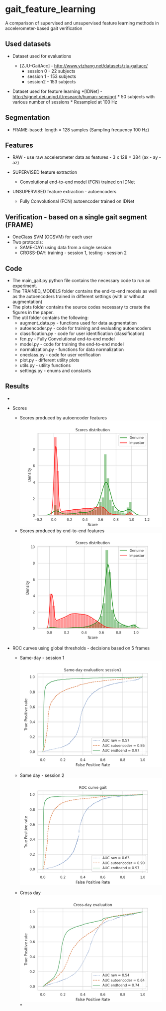 # gait_feature_learning
A comparison of supervised and unsupervised feature learning methods in accelerometer-based gait verification


## Used datasets
* Dataset used for evaluations
   * [ZJU-GaitAcc] - http://www.ytzhang.net/datasets/zju-gaitacc/
      * session 0 - 22 subjects
      * session 1 - 153 subjects
      * session2 - 153 subjects
   
* Dataset used for feature learning
   *[IDNet] - http://signet.dei.unipd.it/research/human-sensing/
      * 50 subjects with various number of sessions
      * Resampled at 100 Hz


## Segmentation

* FRAME-based: length = 128 samples (Sampling frequency 100 Hz)



## Features
   * RAW - use raw accelerometer data as features - 3 x 128 = 384 (ax - ay - az) 
   * SUPERVISED feature extraction
      * Convolutional end-to-end model (FCN) trained on IDNet
	
   * UNSUPERVISED feature extraction - autoencoders
      * Fully Convolutional (FCN) autoencoder trained on IDNet
      
## Verification - based on a single gait segment (FRAME)
   * OneClass SVM (OCSVM) for each user
   * Two protocols:
      * SAME-DAY: using data from a single session  
      * CROSS-DAY: training - session 1, testing - session 2
            
## Code
  * The main_gait.py python file contains the necessary code to run an experiment.
  * The TRAINED_MODELS folder contains the end-to-end models as well as the autoencoders trained in different settings (with or without augmentation)
  * The plots folder contains the source codes necessary to create the figures in the paper.
  * The util folder contains the following:
    * augment_data.py - functions used for data augmentation
    * autoencoder.py - code for training and evaluating autoencoders
    * classification.py - code for user identification (classification)
    * fcn.py - Fully Convolutional end-to-end model
    * model.py - code for training the end-to-end model
    * normalization.py - functions for data normalization
    * oneclass.py - code for user verification
    * plot.py - different utility plots
    * utils.py - utility functions
    * settings.py - enums and constants

## Results
   * 
   * Scores 
      * Scores produced by autoencoder features
       ![Scores produced by autoencoder features](https://github.com/margitantal68/gait_feature_learning/blob/main/results/scores_gait_autoencoder.png?raw=true)
      * Scores produced by end-to-end features  
      ![Scores produced by end-to-end features](https://github.com/margitantal68/gait_feature_learning/blob/main/results/scores_gait_endtoend.png)


   * ROC curves using global thresholds - decisions based on 5 frames
      * Same-day - session 1
      ![ROC - same day - session1](https://github.com/margitantal68/gait_feature_learning/blob/main/results/roc_session1_gait.png?raw=true)
      
      * Same day - session 2
      ![ROC - same day - session2](https://github.com/margitantal68/gait_feature_learning/blob/main/results/roc_session2_gait.png?raw=true)

      * Cross day
      ![ROC - same day - session2](https://github.com/margitantal68/gait_feature_learning/blob/main/results/roc_cross_session_gait.png?raw=true)
    *
    
   
   
  